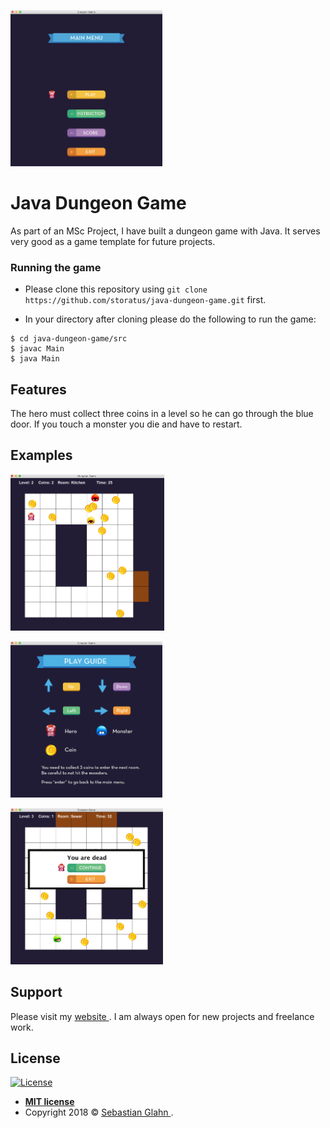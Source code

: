 <a href="http://www.sebastianglahn.com"><img src="sample-images/sample-1.png" height="250"></a>



# Java Dungeon Game

As part of an MSc Project, I have built a dungeon game with Java. It serves very good as a game template for future projects.  


### Running the game

- Please clone this repository using `git clone https://github.com/storatus/java-dungeon-game.git` first.

- In your directory after cloning please do the following to run the game:

```shell
$ cd java-dungeon-game/src
$ javac Main
$ java Main
```

## Features

The hero must collect three coins in a level so he can go through the blue door. If you touch a monster you die and have to restart.


## Examples

<a href="http://www.sebastianglahn.com"><img src="sample-images/sample-2.png" height="250"></a>

<a href="http://www.sebastianglahn.com"><img src="sample-images/sample-3.png" height="250"></a>

<a href="http://www.sebastianglahn.com"><img src="sample-images/sample-4.png" height="250"></a>


## Support

Please visit my <a href="http://www.sebastianglahn.com" target="_blank"> website </a>. I am always open for new projects and freelance work.

## License

[![License](http://img.shields.io/:license-mit-blue.svg?style=flat-square)](http://badges.mit-license.org)

- **[MIT license](http://opensource.org/licenses/mit-license.php)**
- Copyright 2018 © <a href="http://www.sebastianglahn.com" target="_blank"> Sebastian Glahn </a>.

